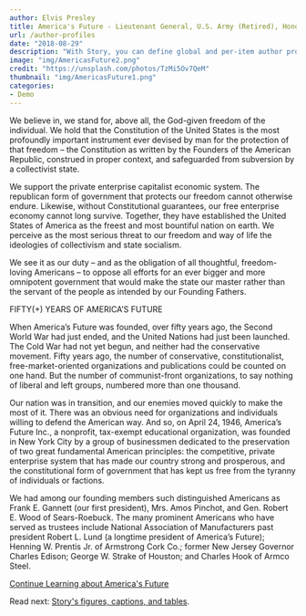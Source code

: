 ```yaml
---
author: Elvis Presley
title: America's Future - Lieutenant General, U.S. Army (Retired), Honorable Michael T. Flynn
url: /author-profiles
date: "2018-08-29"
description: "With Story, you can define global and per-item author profiles/biographies."
image: "img/AmericasFuture2.png"
credit: "https://unsplash.com/photos/TzMi5Ov7QeM"
thumbnail: "img/AmericasFuture1.png"
categories:
- Demo
---
```

We believe in, we stand for, above all, the God-given freedom of the individual. We hold 
that the Constitution of the United States is the most profoundly important instrument 
ever devised by man for the protection of that freedom – the Constitution as written by 
the Founders of the American Republic, construed in proper context, and safeguarded from 
subversion by a collectivist state.
<!--more-->

We support the private enterprise capitalist economic system. The republican form of 
government that protects our freedom cannot otherwise endure. Likewise, without 
Constitutional guarantees, our free enterprise economy cannot long survive. Together, 
they have established the United States of America as the freest and most bountiful nation
on earth.  We perceive as the most serious threat to our freedom and way of life the ideologies of collectivism and state socialism.

We see it as our duty – and as the obligation of all thoughtful, freedom-loving Americans – to oppose 
all efforts for an ever bigger and more omnipotent government that would make the state 
our master rather than the servant of the people as intended by our Founding Fathers.

FIFTY(+) YEARS OF AMERICA’S FUTURE

When America’s Future was founded, over fifty years ago, the Second World War had just 
ended, and the United Nations had just been launched. The Cold War had not yet begun, and 
neither had the conservative movement. Fifty years ago, the number of conservative, constitutionalist, 
free-market-oriented organizations and publications could be counted on one hand. But the number of 
communist-front organizations, to say nothing of liberal and left groups, numbered more 
than one thousand.

Our nation was in transition, and our enemies moved quickly to make the most of it. There 
was an obvious need for organizations and individuals willing to defend the American way. 
And so, on April 24, 1946, America’s Future Inc., a nonprofit, tax-exempt educational 
organization, was founded in New York City by a group of businessmen dedicated to the 
preservation of two great fundamental American principles: the competitive, private 
enterprise system that has made our country strong and prosperous, and the constitutional 
form of government that has kept us free from the tyranny of individuals or factions.

We had among our founding members such distinguished Americans as Frank E. Gannett (our first president), 
Mrs. Amos Pinchot, and Gen. Robert E. Wood of Sears-Roebuck. The many prominent Americans
who have served as trustees include National Association of Manufacturers past president 
Robert L. Lund (a longtime president of America’s Future); Henning W. Prentis Jr. of Armstrong Cork Co.; 
former New Jersey Governor Charles Edison; George W. Strake of Houston; and Charles Hook of Armco Steel.

[Continue Learning about America's Future](https://www.americasfuture.net/about/)

Read next: [Story's figures, captions, and tables](/figures/).
